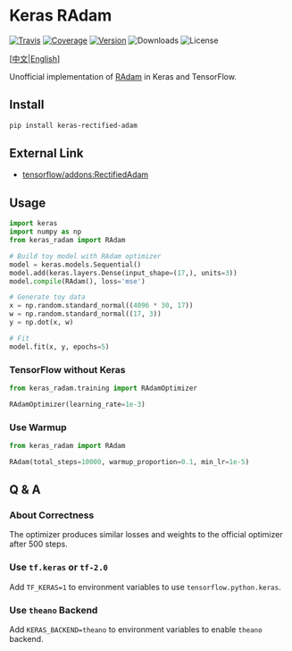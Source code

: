# Keras RAdam

[![Travis](https://travis-ci.org/CyberZHG/keras-radam.svg)](https://travis-ci.org/CyberZHG/keras-radam)
[![Coverage](https://coveralls.io/repos/github/CyberZHG/keras-radam/badge.svg?branch=master)](https://coveralls.io/github/CyberZHG/keras-radam)
[![Version](https://img.shields.io/pypi/v/keras-rectified-adam.svg)](https://pypi.org/project/keras-rectified-adam/)
![Downloads](https://img.shields.io/pypi/dm/keras-rectified-adam.svg)
![License](https://img.shields.io/pypi/l/keras-rectified-adam.svg)

\[[中文](https://github.com/CyberZHG/keras-radam/blob/master/README.zh-CN.md)|[English](https://github.com/CyberZHG/keras-radam/blob/master/README.md)\]

Unofficial implementation of [RAdam](https://arxiv.org/pdf/1908.03265v1.pdf) in Keras and TensorFlow. 

## Install

```bash
pip install keras-rectified-adam
```

## External Link

- [tensorflow/addons:RectifiedAdam](https://github.com/tensorflow/addons/blob/master/tensorflow_addons/optimizers/rectified_adam.py)

## Usage

```python
import keras
import numpy as np
from keras_radam import RAdam

# Build toy model with RAdam optimizer
model = keras.models.Sequential()
model.add(keras.layers.Dense(input_shape=(17,), units=3))
model.compile(RAdam(), loss='mse')

# Generate toy data
x = np.random.standard_normal((4096 * 30, 17))
w = np.random.standard_normal((17, 3))
y = np.dot(x, w)

# Fit
model.fit(x, y, epochs=5)
```

### TensorFlow without Keras

```python
from keras_radam.training import RAdamOptimizer

RAdamOptimizer(learning_rate=1e-3)
```

### Use Warmup

```python
from keras_radam import RAdam

RAdam(total_steps=10000, warmup_proportion=0.1, min_lr=1e-5)
```

## Q & A

### About Correctness

The optimizer produces similar losses and weights to the official optimizer after 500 steps.

### Use `tf.keras` or `tf-2.0`

Add `TF_KERAS=1` to environment variables to use `tensorflow.python.keras`.

### Use `theano` Backend

Add `KERAS_BACKEND=theano` to environment variables to enable `theano` backend.
